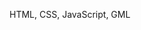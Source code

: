 <!---
felipebao/felipebao is a ✨ special ✨ repository because its `README.md` (this file) appears on your GitHub profile.
You can click the Preview link to take a look at your changes.
--->

HTML,
CSS,
JavaScript,
GML
